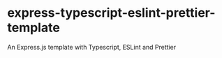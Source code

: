# express-typescript-eslint-prettier-template
An Express.js template with Typescript, ESLint and Prettier
